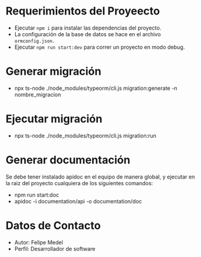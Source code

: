 # Requerimientos del Proyeecto

- Ejecutar `npm i` para instalar las dependencias del proyecto.
- La configuración de la base de datos se hace en el archivo `ormconfig.json`.
- Ejecutar `npm run start:dev` para correr un proyecto en modo debug.

# Generar migración

- npx ts-node ./node_modules/typeorm/cli.js migration:generate -n nombre_migracion

# Ejecutar migración

- npx ts-node ./node_modules/typeorm/cli.js migration:run

# Generar documentación

Se debe tener instalado apidoc en el equipo de manera global, y ejecutar en la raiz del proyecto cualquiera
de los siguientes comandos:

- npm run start:doc
- apidoc -i documentation/api -o documentation/doc

# Datos de Contacto

- Autor: Felipe Medel
- Perfil: Desarrollador de software
